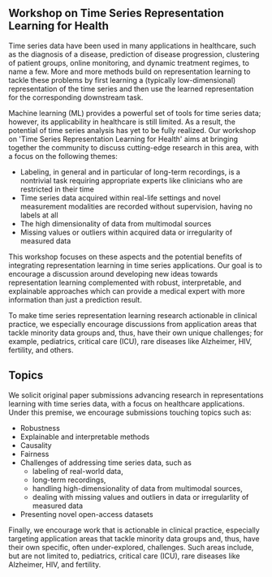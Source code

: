 ## Workshop on Time Series Representation Learning for Health

Time series data have been used in many applications in healthcare, such as the diagnosis of a disease, prediction of disease progression, clustering of patient groups, online monitoring, and dynamic treatment regimes, to name a few. More and more methods build on representation learning to tackle these problems by first learning a (typically low-dimensional) representation of the time series and then use the learned representation for the corresponding downstream task.

Machine learning (ML) provides a powerful set of tools for time series data; however, its applicability in healthcare is still limited. As a result, the potential of time series analysis has yet to be fully realized. Our workshop on 'Time Series Representation Learning for Health' aims at bringing together the community to discuss cutting-edge research in this area, with a focus on the following themes:

- Labeling, in general and in particular of long-term recordings, is a nontrivial task requiring appropriate experts like clinicians who are restricted in their time
- Time series data acquired within real-life settings and novel measurement modalities are recorded without supervision, having no labels at all
- The high dimensionality of data from multimodal sources
- Missing values or outliers within acquired data or irregularity of measured data

This workshop focuses on these aspects and the potential benefits of integrating representation learning in time series applications. Our goal is to encourage a discussion around developing new ideas towards representation learning complemented with robust, interpretable, and explainable approaches which can provide a medical expert with more information than just a prediction result.

To make time series representation learning research actionable in clinical practice, we especially encourage discussions from application areas that tackle minority data groups and, thus, have their own unique challenges; for example, pediatrics, critical care (ICU), rare diseases like Alzheimer, HIV, fertility, and others.

## Topics

We solicit original paper submissions advancing research in representations learning with time series data, with a focus on healthcare applications. Under this premise, we encourage submissions touching topics such as:
- Robustness
- Explainable and interpretable methods
- Causality 
- Fairness
- Challenges of addressing time series data, such as 
    - labeling of real-world data, 
    - long-term recordings, 
    - handling high-dimensionality of data from multimodal sources, 
    - dealing with missing values and outliers in data or irregularlity of measured data
- Presenting novel open-access datasets 

Finally, we encourage work that is actionable in clinical practice, especially targeting application areas that tackle minority data groups and, thus, have their own specific, often under-explored, challenges. Such areas include, but are not limited to, pediatrics, critical care (ICU), rare diseases like Alzheimer, HIV, and fertility.